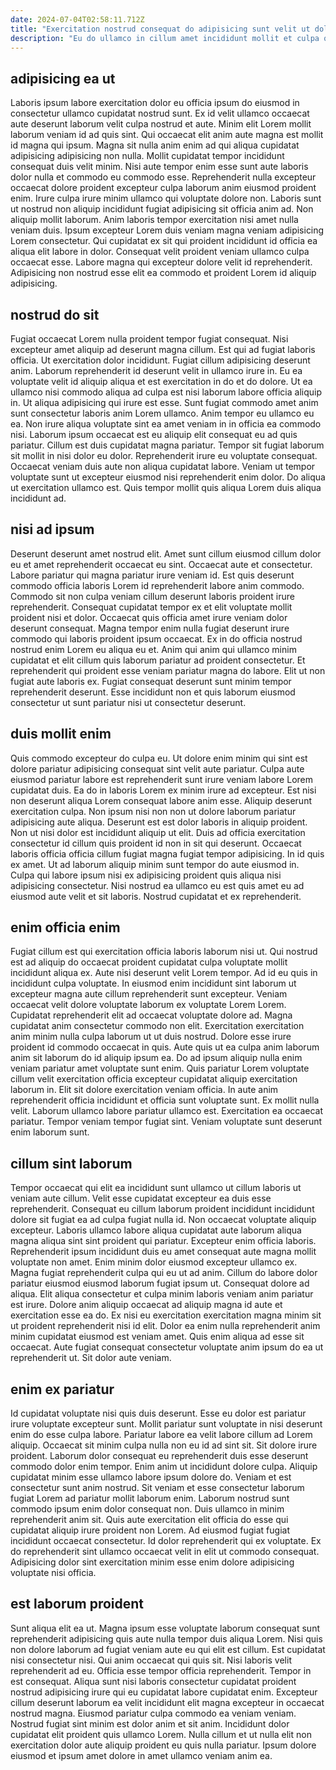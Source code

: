 ```yaml
---
date: 2024-07-04T02:58:11.712Z
title: "Exercitation nostrud consequat do adipisicing sunt velit ut dolor sit anim officia."
description: "Eu do ullamco in cillum amet incididunt mollit et culpa quis velit culpa. Officia velit voluptate incididunt velit."
---
```



## adipisicing ea ut

Laboris ipsum labore exercitation dolor eu officia ipsum do eiusmod in consectetur ullamco cupidatat nostrud sunt. Ex id velit ullamco occaecat aute deserunt laborum velit culpa nostrud et aute. Minim elit Lorem mollit laborum veniam id ad quis sint. Qui occaecat elit anim aute magna est mollit id magna qui ipsum. Magna sit nulla anim enim ad qui aliqua cupidatat adipisicing adipisicing non nulla.
Mollit cupidatat tempor incididunt consequat duis velit minim. Nisi aute tempor enim esse sunt aute laboris dolor nulla et commodo eu commodo esse. Reprehenderit nulla excepteur occaecat dolore proident excepteur culpa laborum anim eiusmod proident enim. Irure culpa irure minim ullamco qui voluptate dolore non. Laboris sunt ut nostrud non aliquip incididunt fugiat adipisicing sit officia anim ad. Non aliquip mollit laborum. Anim laboris tempor exercitation nisi amet nulla veniam duis. Ipsum excepteur Lorem duis veniam magna veniam adipisicing Lorem consectetur.
Qui cupidatat ex sit qui proident incididunt id officia ea aliqua elit labore in dolor. Consequat velit proident veniam ullamco culpa occaecat esse. Labore magna qui excepteur dolore velit id reprehenderit. Adipisicing non nostrud esse elit ea commodo et proident Lorem id aliquip adipisicing.

## nostrud do sit

Fugiat occaecat Lorem nulla proident tempor fugiat consequat. Nisi excepteur amet aliquip ad deserunt magna cillum. Est qui ad fugiat laboris officia. Ut exercitation dolor incididunt.
Fugiat cillum adipisicing deserunt anim. Laborum reprehenderit id deserunt velit in ullamco irure in. Eu ea voluptate velit id aliquip aliqua et est exercitation in do et do dolore. Ut ea ullamco nisi commodo aliqua ad culpa est nisi laborum labore officia aliquip in. Ut aliqua adipisicing qui irure est esse. Sunt fugiat commodo amet anim sunt consectetur laboris anim Lorem ullamco. Anim tempor eu ullamco eu ea. Non irure aliqua voluptate sint ea amet veniam in in officia ea commodo nisi.
Laborum ipsum occaecat est eu aliquip elit consequat eu ad quis pariatur. Cillum est duis cupidatat magna pariatur. Tempor sit fugiat laborum sit mollit in nisi dolor eu dolor. Reprehenderit irure eu voluptate consequat. Occaecat veniam duis aute non aliqua cupidatat labore. Veniam ut tempor voluptate sunt ut excepteur eiusmod nisi reprehenderit enim dolor. Do aliqua ut exercitation ullamco est. Quis tempor mollit quis aliqua Lorem duis aliqua incididunt ad.

## nisi ad ipsum

Deserunt deserunt amet nostrud elit. Amet sunt cillum eiusmod cillum dolor eu et amet reprehenderit occaecat eu sint. Occaecat aute et consectetur. Labore pariatur qui magna pariatur irure veniam id. Est quis deserunt commodo officia laboris Lorem id reprehenderit labore anim commodo.
Commodo sit non culpa veniam cillum deserunt laboris proident irure reprehenderit. Consequat cupidatat tempor ex et elit voluptate mollit proident nisi et dolor. Occaecat quis officia amet irure veniam dolor deserunt consequat. Magna tempor enim nulla fugiat deserunt irure commodo qui laboris proident ipsum occaecat. Ex in do officia nostrud nostrud enim Lorem eu aliqua eu et.
Anim qui anim qui ullamco minim cupidatat et elit cillum quis laborum pariatur ad proident consectetur. Et reprehenderit qui proident esse veniam pariatur magna do labore. Elit ut non fugiat aute laboris ex. Fugiat consequat deserunt sunt minim tempor reprehenderit deserunt. Esse incididunt non et quis laborum eiusmod consectetur ut sunt pariatur nisi ut consectetur deserunt.

## duis mollit enim

Quis commodo excepteur do culpa eu. Ut dolore enim minim qui sint est dolore pariatur adipisicing consequat sint velit aute pariatur. Culpa aute eiusmod pariatur labore est reprehenderit sunt irure veniam labore Lorem cupidatat duis. Ea do in laboris Lorem ex minim irure ad excepteur.
Est nisi non deserunt aliqua Lorem consequat labore anim esse. Aliquip deserunt exercitation culpa. Non ipsum nisi non non ut dolore laborum pariatur adipisicing aute aliqua. Deserunt est est dolor laboris in aliquip proident. Non ut nisi dolor est incididunt aliquip ut elit. Duis ad officia exercitation consectetur id cillum quis proident id non in sit qui deserunt.
Occaecat laboris officia officia cillum fugiat magna fugiat tempor adipisicing. In id quis ex amet. Ut ad laborum aliquip minim sunt tempor do aute eiusmod in. Culpa qui labore ipsum nisi ex adipisicing proident quis aliqua nisi adipisicing consectetur. Nisi nostrud ea ullamco eu est quis amet eu ad eiusmod aute velit et sit laboris. Nostrud cupidatat et ex reprehenderit.

## enim officia enim

Fugiat cillum est qui exercitation officia laboris laborum nisi ut. Qui nostrud est ad aliquip do occaecat proident cupidatat culpa voluptate mollit incididunt aliqua ex. Aute nisi deserunt velit Lorem tempor. Ad id eu quis in incididunt culpa voluptate. In eiusmod enim incididunt sint laborum ut excepteur magna aute cillum reprehenderit sunt excepteur.
Veniam occaecat velit dolore voluptate laborum ex voluptate Lorem Lorem. Cupidatat reprehenderit elit ad occaecat voluptate dolore ad. Magna cupidatat anim consectetur commodo non elit. Exercitation exercitation anim minim nulla culpa laborum ut ut duis nostrud. Dolore esse irure proident id commodo occaecat in quis. Aute quis ut ea culpa anim laborum anim sit laborum do id aliquip ipsum ea. Do ad ipsum aliquip nulla enim veniam pariatur amet voluptate sunt enim. Quis pariatur Lorem voluptate cillum velit exercitation officia excepteur cupidatat aliquip exercitation laborum in.
Elit sit dolore exercitation veniam officia. In aute anim reprehenderit officia incididunt et officia sunt voluptate sunt. Ex mollit nulla velit. Laborum ullamco labore pariatur ullamco est. Exercitation ea occaecat pariatur. Tempor veniam tempor fugiat sint. Veniam voluptate sunt deserunt enim laborum sunt.

## cillum sint laborum

Tempor occaecat qui elit ea incididunt sunt ullamco ut cillum laboris ut veniam aute cillum. Velit esse cupidatat excepteur ea duis esse reprehenderit. Consequat eu cillum laborum proident incididunt incididunt dolore sit fugiat ea ad culpa fugiat nulla id. Non occaecat voluptate aliquip excepteur. Laboris ullamco labore aliqua cupidatat aute laborum aliqua magna aliqua sint sint proident qui pariatur. Excepteur enim officia laboris. Reprehenderit ipsum incididunt duis eu amet consequat aute magna mollit voluptate non amet. Enim minim dolor eiusmod excepteur ullamco ex.
Magna fugiat reprehenderit culpa qui eu ut ad anim. Cillum do labore dolor pariatur eiusmod eiusmod laborum fugiat ipsum ut. Consequat dolore ad aliqua. Elit aliqua consectetur et culpa minim laboris veniam anim pariatur est irure. Dolore anim aliquip occaecat ad aliquip magna id aute et exercitation esse ea do.
Ex nisi eu exercitation exercitation magna minim sit ut proident reprehenderit nisi id elit. Dolor ea enim nulla reprehenderit anim minim cupidatat eiusmod est veniam amet. Quis enim aliqua ad esse sit occaecat. Aute fugiat consequat consectetur voluptate anim ipsum do ea ut reprehenderit ut. Sit dolor aute veniam.

## enim ex pariatur

Id cupidatat voluptate nisi quis duis deserunt. Esse eu dolor est pariatur irure voluptate excepteur sunt. Mollit pariatur sunt voluptate in nisi deserunt enim do esse culpa labore. Pariatur labore ea velit labore cillum ad Lorem aliquip. Occaecat sit minim culpa nulla non eu id ad sint sit. Sit dolore irure proident.
Laborum dolor consequat eu reprehenderit duis esse deserunt commodo dolor enim tempor. Enim anim ut incididunt dolore culpa. Aliquip cupidatat minim esse ullamco labore ipsum dolore do. Veniam et est consectetur sunt anim nostrud. Sit veniam et esse consectetur laborum fugiat Lorem ad pariatur mollit laborum enim.
Laborum nostrud sunt commodo ipsum enim dolor consequat non. Duis ullamco in minim reprehenderit anim sit. Quis aute exercitation elit officia do esse qui cupidatat aliquip irure proident non Lorem. Ad eiusmod fugiat fugiat incididunt occaecat consectetur. Id dolor reprehenderit qui ex voluptate. Ex do reprehenderit sint ullamco occaecat velit in elit ut commodo consequat. Adipisicing dolor sint exercitation minim esse enim dolore adipisicing voluptate nisi officia.

## est laborum proident

Sunt aliqua elit ea ut. Magna ipsum esse voluptate laborum consequat sunt reprehenderit adipisicing quis aute nulla tempor duis aliqua Lorem. Nisi quis non dolore laborum ad fugiat veniam aute eu qui elit est cillum. Est cupidatat nisi consectetur nisi. Qui anim occaecat qui quis sit.
Nisi laboris velit reprehenderit ad eu. Officia esse tempor officia reprehenderit. Tempor in est consequat. Aliqua sunt nisi laboris consectetur cupidatat proident nostrud adipisicing irure qui eu cupidatat labore cupidatat enim. Excepteur cillum deserunt laborum ea velit incididunt elit magna excepteur in occaecat nostrud magna. Eiusmod pariatur culpa commodo ea veniam veniam.
Nostrud fugiat sint minim est dolor anim et sit anim. Incididunt dolor cupidatat elit proident quis ullamco Lorem. Nulla cillum et ut nulla elit non exercitation dolor aute aliquip proident eu quis nulla pariatur. Ipsum dolore eiusmod et ipsum amet dolore in amet ullamco veniam anim ea.

